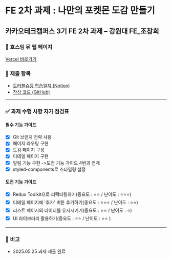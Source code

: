 # FE 2차 과제 : 나만의 포켓몬 도감 만들기

## 카카오테크캠퍼스 3기 FE 2차 과제 – 강원대 FE_조창희

### 🔗 호스팅 된 웹 페이지
[Vercel 바로가기](https://fe-no2-assignment-six.vercel.app/)

### 📁 제출 항목
- [트러블슈팅 학습일지 (Notion)](https://www.notion.so/teamsparta/2-TIL-1fd2dc3ef51480359c50d59c835ab280?pvs=4)
- [작성 코드 (GitHub)](https://github.com/Changhee-Cho/fe-no2-assignment/)

---

### ✅ 과제 수행 사항 자가 점검표

#### 필수 기능 가이드
- [x] Git 브랜치 전략 사용 
- [x] 페이지 라우팅 구현
- [x] 도감 페이지 구성
- [x] 디테일 페이지 구현
- [x] 알림 기능 구현 ->도전 기능 가이드 4번과 연계
- [x] styled-components로 스타일링 설정

#### 도전 기능 가이드
- [x] Redux Toolkit으로 리팩터링하기(중요도 : ⭐️⭐️ / 난이도 : ⭐️⭐️⭐️)  
- [x] 디테일 페이지에 '추가' 버튼 추가하기(중요도 : ⭐️⭐️⭐️ / 난이도 : ⭐️⭐️)
- [x] 리스트 페이지의 데이터를 유지시키기(중요도 : ⭐️⭐️ / 난이도 : ⭐️)
- [x] UI 라이브러리 활용하기(중요도 : ⭐️⭐️ / 난이도 : ⭐️⭐️ )

---

### 📌 비고

- 2025.05.25 과제 제출 완료
